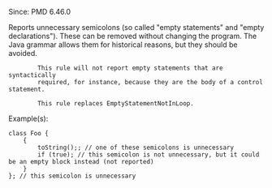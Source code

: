 Since: PMD 6.46.0

Reports unnecessary semicolons (so called &quot;empty statements&quot; and &quot;empty declarations&quot;).
            These can be removed without changing the program. The Java grammar
            allows them for historical reasons, but they should be avoided.
            
            This rule will not report empty statements that are syntactically 
            required, for instance, because they are the body of a control statement.

            This rule replaces EmptyStatementNotInLoop.

Example(s):
```
class Foo {
    {
        toString();; // one of these semicolons is unnecessary
        if (true); // this semicolon is not unnecessary, but it could be an empty block instead (not reported)
    }
}; // this semicolon is unnecessary
```
